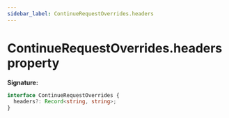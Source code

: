 ```yaml
---
sidebar_label: ContinueRequestOverrides.headers
---
```


# ContinueRequestOverrides.headers property

**Signature:**

```typescript
interface ContinueRequestOverrides {
  headers?: Record<string, string>;
}
```

